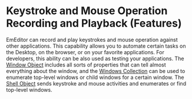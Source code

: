 # Keystroke and Mouse Operation Recording and Playback (Features)

EmEditor can record and play keystrokes and mouse operation against other applications. This capability allows you to automate certain tasks on the Desktop, on the browser, or on your favorite applications. For developers, this ability can be also used as
testing your applications. The [Window Object](../window/index) includes all sorts of properties that can tell almost everything about the window, and the [Windows Collection](../windows/index) can be used
to enumerate top-level windows or child windows for a certain window. The [Shell Object](../shell/index) sends keystroke and mouse activities and enumerates or find top-level windows.
